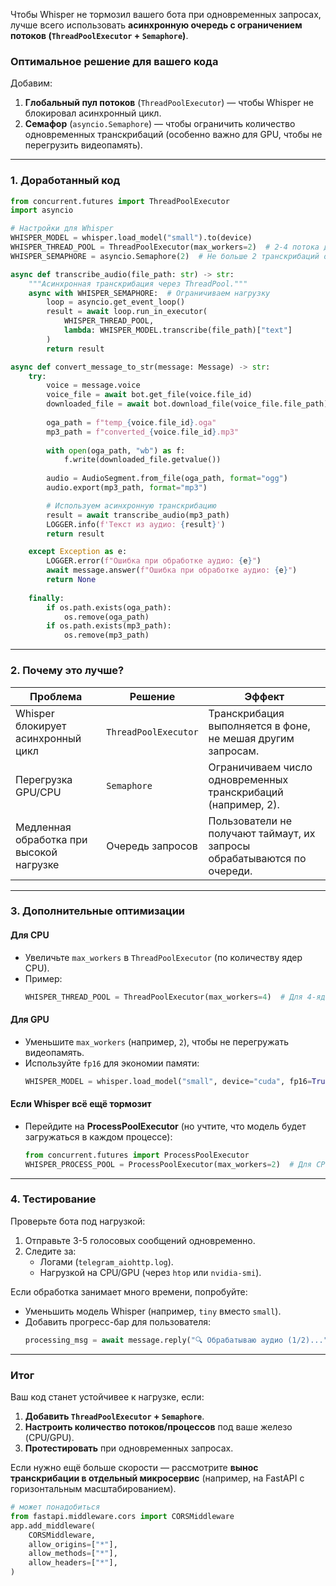 Чтобы Whisper не тормозил вашего бота при одновременных запросах, лучше всего использовать **асинхронную очередь с ограничением потоков (`ThreadPoolExecutor` + `Semaphore`)**.

### **Оптимальное решение для вашего кода**
Добавим:
1. **Глобальный пул потоков** (`ThreadPoolExecutor`) — чтобы Whisper не блокировал асинхронный цикл.
2. **Семафор** (`asyncio.Semaphore`) — чтобы ограничить количество одновременных транскрибаций (особенно важно для GPU, чтобы не перегрузить видеопамять).

---

### **1. Доработанный код**
```python
from concurrent.futures import ThreadPoolExecutor
import asyncio

# Настройки для Whisper
WHISPER_MODEL = whisper.load_model("small").to(device)
WHISPER_THREAD_POOL = ThreadPoolExecutor(max_workers=2)  # 2-4 потока для CPU/GPU
WHISPER_SEMAPHORE = asyncio.Semaphore(2)  # Не больше 2 транскрибаций одновременно

async def transcribe_audio(file_path: str) -> str:
    """Асинхронная транскрибация через ThreadPool."""
    async with WHISPER_SEMAPHORE:  # Ограничиваем нагрузку
        loop = asyncio.get_event_loop()
        result = await loop.run_in_executor(
            WHISPER_THREAD_POOL,
            lambda: WHISPER_MODEL.transcribe(file_path)["text"]
        )
        return result

async def convert_message_to_str(message: Message) -> str:
    try:
        voice = message.voice
        voice_file = await bot.get_file(voice.file_id)
        downloaded_file = await bot.download_file(voice_file.file_path)
        
        oga_path = f"temp_{voice.file_id}.oga"
        mp3_path = f"converted_{voice.file_id}.mp3"
        
        with open(oga_path, "wb") as f:
            f.write(downloaded_file.getvalue())
        
        audio = AudioSegment.from_file(oga_path, format="ogg")
        audio.export(mp3_path, format="mp3")

        # Используем асинхронную транскрибацию
        result = await transcribe_audio(mp3_path)
        LOGGER.info(f'Текст из аудио: {result}')
        return result

    except Exception as e:
        LOGGER.error(f"Ошибка при обработке аудио: {e}")
        await message.answer(f"Ошибка при обработке аудио: {e}")
        return None
    
    finally:
        if os.path.exists(oga_path):
            os.remove(oga_path)
        if os.path.exists(mp3_path):
            os.remove(mp3_path)
```

---

### **2. Почему это лучше?**
| Проблема | Решение | Эффект |
|----------|---------|--------|
| Whisper блокирует асинхронный цикл | `ThreadPoolExecutor` | Транскрибация выполняется в фоне, не мешая другим запросам. |
| Перегрузка GPU/CPU | `Semaphore` | Ограничиваем число одновременных транскрибаций (например, 2). |
| Медленная обработка при высокой нагрузке | Очередь запросов | Пользователи не получают таймаут, их запросы обрабатываются по очереди. |

---

### **3. Дополнительные оптимизации**
#### **Для CPU**
- Увеличьте `max_workers` в `ThreadPoolExecutor` (по количеству ядер CPU).
- Пример:  
  ```python
  WHISPER_THREAD_POOL = ThreadPoolExecutor(max_workers=4)  # Для 4-ядерного CPU
  ```

#### **Для GPU**
- Уменьшите `max_workers` (например, `2`), чтобы не перегружать видеопамять.
- Используйте `fp16` для экономии памяти:
  ```python
  WHISPER_MODEL = whisper.load_model("small", device="cuda", fp16=True)
  ```

#### **Если Whisper всё ещё тормозит**
- Перейдите на **ProcessPoolExecutor** (но учтите, что модель будет загружаться в каждом процессе):
  ```python
  from concurrent.futures import ProcessPoolExecutor
  WHISPER_PROCESS_POOL = ProcessPoolExecutor(max_workers=2)  # Для CPU
  ```

---

### **4. Тестирование**
Проверьте бота под нагрузкой:
1. Отправьте 3-5 голосовых сообщений одновременно.
2. Следите за:
   - Логами (`telegram_aiohttp.log`).
   - Нагрузкой на CPU/GPU (через `htop` или `nvidia-smi`).

Если обработка занимает много времени, попробуйте:
- Уменьшить модель Whisper (например, `tiny` вместо `small`).
- Добавить прогресс-бар для пользователя:
  ```python
  processing_msg = await message.reply("🔍 Обрабатываю аудио (1/2)...")
  ```

---

### **Итог**
Ваш код станет устойчивее к нагрузке, если:
1. **Добавить `ThreadPoolExecutor` + `Semaphore`**.
2. **Настроить количество потоков/процессов** под ваше железо (CPU/GPU).
3. **Протестировать** при одновременных запросах.

Если нужно ещё больше скорости — рассмотрите **вынос транскрибации в отдельный микросервис** (например, на FastAPI с горизонтальным масштабированием).



```Python
# может понадобиться
from fastapi.middleware.cors import CORSMiddleware
app.add_middleware(
    CORSMiddleware,
    allow_origins=["*"],
    allow_methods=["*"],
    allow_headers=["*"],
)
```

